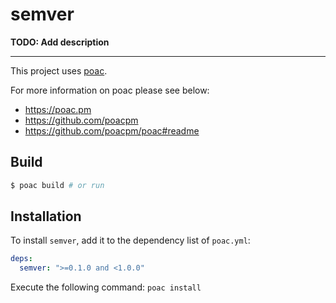 # semver
**TODO: Add description**

---
This project uses [poac](https://github.com/poacpm/poac).

For more information on poac please see below:
* https://poac.pm
* https://github.com/poacpm
* https://github.com/poacpm/poac#readme

## Build

```bash
$ poac build # or run
```

## Installation

To install `semver`, add it to the dependency list of `poac.yml`:

```yaml
deps:
  semver: ">=0.1.0 and <1.0.0"
```

Execute the following command:
`poac install`
